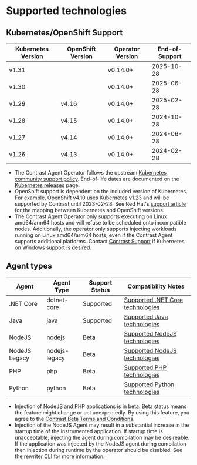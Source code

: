 # Supported technologies

## Kubernetes/OpenShift Support

| Kubernetes Version | OpenShift Version | Operator Version | End-of-Support |
|--------------------|-------------------|------------------|----------------|
| v1.31              |                   | v0.14.0+         | 2025-10-28     |
| v1.30              |                   | v0.14.0+         | 2025-06-28     |
| v1.29              | v4.16             | v0.14.0+         | 2025-02-28     |
| v1.28              | v4.15             | v0.14.0+         | 2024-10-28     |
| v1.27              | v4.14             | v0.14.0+         | 2024-06-28     |
| v1.26              | v4.13             | v0.14.0+         | 2024-02-28     |

- The Contrast Agent Operator follows the upstream [Kubernetes community support policy](https://kubernetes.io/releases/patch-releases/#support-period). End-of-life dates are documented on the [Kubernetes releases](https://kubernetes.io/releases/#release-history) page.
- OpenShift support is dependent on the included version of Kubernetes. For example, OpenShift v4.10 uses Kubernetes v1.23 and will be supported by Contrast until 2023-02-28. See Red Hat's [support article](https://access.redhat.com/solutions/4870701) for the mapping between Kubernetes and OpenShift versions.
- The Contrast Agent Operator only supports executing on Linux amd64/arm64 hosts and will refuse to be scheduled onto incompatible nodes. Additionally, the operator only supports injecting workloads running on Linux amd64/arm64 hosts, even if the Contrast Agent supports additional platforms. Contact [Contrast Support](https://support.contrastsecurity.com/hc/en-us) if Kubernetes on Windows support is desired.

## Agent types

| Agent                 | Agent Type     | Support Status | Compatibility Notes                                                                                            |
|-----------------------|----------------|----------------|----------------------------------------------------------------------------------------------------------------|
| .NET Core             | dotnet-core    | Supported      | [Supported .NET Core technologies](https://docs.contrastsecurity.com/en/-net-core-supported-technologies.html) |
| Java                  | java           | Supported      | [Supported Java technologies](https://docs.contrastsecurity.com/en/java-supported-technologies.html)           |
| NodeJS                | nodejs         | Beta           | [Supported NodeJS technologies](https://docs.contrastsecurity.com/en/node-js-supported-technologies.html )     |
| NodeJS Legacy         | nodejs-legacy  | Beta           | [Supported NodeJS technologies](https://docs.contrastsecurity.com/en/node-js-supported-technologies.html )     |
| PHP                   | php            | Beta           | [Supported PHP technologies](https://docs.contrastsecurity.com/en/php-supported-technologies.html)             |
| Python                | python         | Beta           | [Supported Python technologies](https://docs.contrastsecurity.com/en/python-supported-technologies.html)       |

- Injection of NodeJS and PHP applications is in beta. Beta status means the feature might change or act unexpectedly. By using this feature, you agree to the [Contrast Beta Terms and Conditions](https://docs.contrastsecurity.com/en/beta-terms-and-conditions.html "Contrast Beta Terms and Conditions").
- Injection of the NodeJS Agent may result in a substantial increase in the startup time of the instrumented application. If startup time is unacceptable, injecting the agent during compilation may be desireable. If the application was injected by the NodeJS agent during compilation then injection during runtime by the operator should be disabled. See the [rewriter CLI](https://docs.contrastsecurity.com/en/node-js-agent-rewriter-cli.html) for more information.
